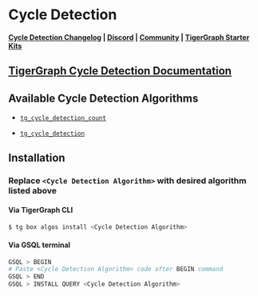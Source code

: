 
# Cycle Detection

#### [Cycle Detection Changelog](https://github.com/tigergraph/gsql-graph-algorithms/blob/master/algorithms/Path/cycle_detection/CHANGELOG.md) | [Discord](https://discord.gg/vFbmPyvJJN) | [Community](https://community.tigergraph.com) | [TigerGraph Starter Kits](https://github.com/zrougamed/TigerGraph-Starter-Kits-Parser)

## [TigerGraph Cycle Detection Documentation](https://docs.tigergraph.com/graph-algorithm-library/path/cycle-detection)

## Available Cycle Detection Algorithms 

* [`tg_cycle_detection_count`](https://github.com/tigergraph/gsql-graph-algorithms/blob/master/algorithms/Path/cycle_detection/tg_cycle_detection_count.gsql)

* [`tg_cycle_detection`](https://github.com/tigergraph/gsql-graph-algorithms/blob/master/algorithms/Path/cycle_detection/tg_cycle_detection.gsql)

## Installation 

### Replace `<Cycle Detection Algorithm>` with desired algorithm listed above 

#### Via TigerGraph CLI

```bash
$ tg box algos install <Cycle Detection Algorithm>
```

#### Via GSQL terminal

```bash
GSQL > BEGIN
# Paste <Cycle Detection Algorithm> code after BEGIN command
GSQL > END 
GSQL > INSTALL QUERY <Cycle Detection Algorithm>
```